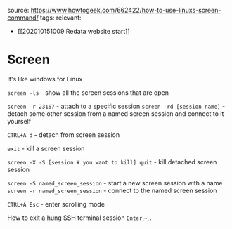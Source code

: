 source: https://www.howtogeek.com/662422/how-to-use-linuxs-screen-command/
tags: 
relevant: 
- [[202010151009 Redata website start]]

# Screen

It's like windows for Linux

`screen -ls` - show all the screen sessions that are open

`screen -r 23167` - attach to a specific session
`screen -rd [session name]` - detach some other session from a named screen session and connect to it yourself

`CTRL+A d` - detach from screen session

`exit` - kill a screen session

`screen -X -S [session # you want to kill] quit` - kill detached screen session

`screen -S named_screen_session` - start a new screen session with a name
`screen -r named_screen_session` - connect to the named screen session

`CTRL+A Esc` - enter scrolling mode


How to exit a hung SSH terminal session
`Enter`,`~`,`.`

